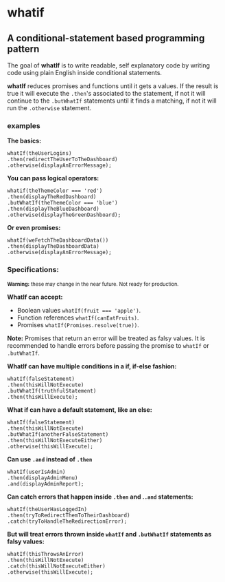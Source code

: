 # whatif
A conditional-statement based programming pattern
-------

The goal of **whatIf** is to write readable, self explanatory code by writing
code using plain English inside conditional statements.

**whatIf** reduces promises and functions until it gets a values.
If the result is true it will execute the `.then`'s associated to the statement,
if not it will continue to the `.butWhatIf` statements until it finds a matching,
if not it will run the `.otherwise` statement.

### examples

**The basics:**
```
whatIf(theUserLogins)
.then(redirectTheUserToTheDashboard)
.otherwise(displayAnErrorMessage);
```

**You can pass logical operators:**
```
whatif(theThemeColor === 'red')
.then(displayTheRedDashboard)
.butWhatIf(theThemeColor === 'blue')
.then(displayTheBlueDashboard)
.otherwise(displayTheGreenDashboard);
```

**Or even promises:**
```
whatIf(weFetchTheDashboardData())
.then(displayTheDashboardData)
.otherwise(displayAnErrorMessage);
```

### Specifications:
<small><strong>Warning:</strong> these may change in the near future. Not ready for production.</small>

**WhatIf can accept:**
* Boolean values `whatIf(fruit === 'apple')`.
* Function references `whatIf(canEatFruits)`.
* Promises `whatIf(Promises.resolve(true))`.

**Note:** Promises that return an error will be treated as falsy values.
It is recommended to handle errors before passing the promise to `whatIf` or
`.butWhatIf`.

**WhatIf can have multiple conditions in a if, if-else fashion:**
```
whatIf(falseStatement)
.then(thisWillNotExecute)
.butWhatIf(truthfulStatement)
.then(thisWillExecute);
```

**What if can have a default statement, like an else:**
```
whatIf(falseStatement)
.then(thisWillNotExecute)
.butWhatIf(anotherFalseStatement)
.then(thisWillNotExecuteEither)
.otherwise(thisWillExecute);
```

**Can use `.and` instead of `.then`**
```
whatIf(userIsAdmin)
.then(displayAdminMenu)
.and(displayAdminReport);
```

**Can catch errors that happen inside `.then` and .`.and` statements:**
```
whatIf(theUserHasLoggedIn)
.then(tryToRedirectThemToTheirDashboard)
.catch(tryToHandleTheRedirectionError);
```

**But will treat errors thrown inside `whatIf` and `.butWhatIf` statements as
falsy values:**
```
whatIf(thisThrowsAnError)
.then(thisWillNotExecute)
.catch(thisWillNotExecuteEither)
.otherwise(thisWillExecute);
```
